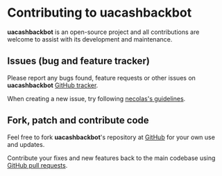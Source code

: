 # Contributing to uacashbackbot

**uacashbackbot** is an open-source project and all contributions
are welcome to assist with its development and maintenance.

## Issues (bug and feature tracker)

Please report any bugs found, feature requests or other issues on
**uacashbackbot** [GitHub tracker][github-issues].

When creating a new issue,
try following [necolas's guidelines][issue-guidelines].

## Fork, patch and contribute code

Feel free to fork **uacashbackbot**'s repository
at [GitHub][github-project] for your own use and updates.

Contribute your fixes and new features back to the main codebase using
[GitHub pull requests][github-pull-requests].

[github-issues]: https://github.com/vitalijr2/uacashbackbot/issues
[issue-guidelines]: http://github.com/necolas/issue-guidelines/#readme
[github-project]: https://github.com/vitalijr2/uacashbackbot
[github-pull-requests]: https://docs.github.com/en/github/collaborating-with-pull-requests/proposing-changes-to-your-work-with-pull-requests/creating-a-pull-request
